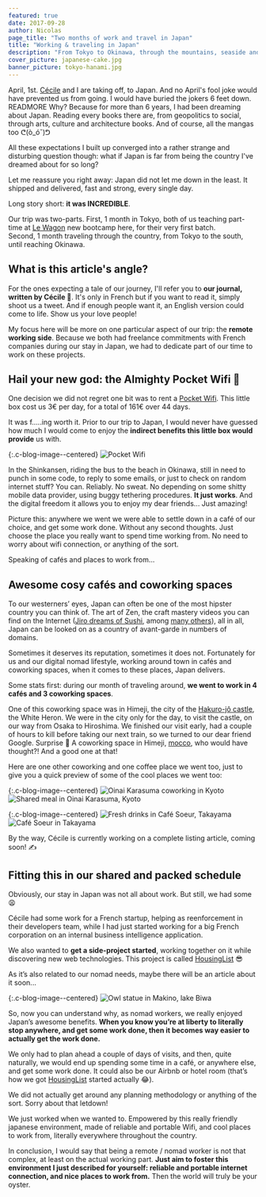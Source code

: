 ```yaml
---
featured: true
date: 2017-09-28
author: Nicolas
page_title: "Two months of work and travel in Japan"
title: "Working & traveling in Japan"
description: "From Tokyo to Okinawa, through the mountains, seaside and more, Nicolas and Cécile traveled Japan while working remotely."
cover_picture: japanese-cake.jpg
banner_picture: tokyo-hanami.jpg
---
```


April, 1st. [Cécile](http://cecilitse.org/) and I are taking off, to Japan. And no April's fool joke would have prevented us from going. I would have buried the jokers 6 feet down.
READMORE
Why? Because for more than 6 years, I had been dreaming about Japan. Reading every books there are, from geopolitics to social, through arts, culture and architecture books. And of course, all the mangas too ᕦ(ò_óˇ)ᕤ

All these expectations I built up converged into a rather strange and disturbing question though: what if Japan is far from being the country I've dreamed about for so long?

Let me reassure you right away: Japan did not let me down in the least. It shipped and delivered, fast and strong, every single day.

Long story short: **it was INCREDIBLE**.

Our trip was two-parts.
First, 1 month in Tokyo, both of us teaching part-time at [Le Wagon](http://lewagon.com/tokyo) new bootcamp here, for their very first batch.<br>Second, 1 month traveling through the country, from Tokyo to the south, until reaching Okinawa.

## What is this article's angle?

For the ones expecting a tale of our journey, I'll refer you to **our journal, written by Cécile 💪**. It's only in French but if you want to read it, simply shoot us a tweet. And if enough people want it, an English version could come to life. Show us your love people!

My focus here will be more on one particular aspect of our trip: the **remote working side**.
Because we both had freelance commitments with French companies during our stay in Japan, we had to dedicate part of our time to work on these projects.

## Hail your new god: the Almighty Pocket Wifi 🙇

One decision we did not regret one bit was to rent a [Pocket Wifi](https://www.japan-experience.com/rent-pocket-wifi-japan). This little box cost us 3€ per day, for a total of 161€ over 44 days.

It was f.....ing worth it.
Prior to our trip to Japan, I would never have guessed how much I would come to enjoy the **indirect benefits this little box would provide** us with.

{:.c-blog-image--centered}
![Pocket Wifi](/assets/images/blog/articles/2017-09-28-japan/pocket-wifi.jpg)

In the Shinkansen, riding the bus to the beach in Okinawa, still in need to punch in some code, to reply to some emails, or just to check on random internet stuff? You can. Reliably. No sweat. No depending on some shitty mobile data provider, using buggy tethering procedures. **It just works**. And the digital freedom it allows you to enjoy my dear friends... Just amazing!

Picture this: anywhere we went we were able to settle down in a café of our choice, and get some work done. Without any second thoughts. Just choose the place you really want to spend time working from. No need to worry about wifi connection, or anything of the sort.

Speaking of cafés and places to work from...

## Awesome cosy cafés and coworking spaces

To our westerners’ eyes, Japan can often be one of the most hipster country you can think of. The art of Zen, the craft mastery videos you can find on the Internet ([Jiro dreams of Sushi](https://www.youtube.com/watch?v=I1UDS2kgqY8), among [many others](https://www.youtube.com/watch?v=rMtSc2MJLcw])), all in all, Japan can be looked on as a country of avant-garde in numbers of domains.

Sometimes it deserves its reputation, sometimes it does not.
Fortunately for us and our digital nomad lifestyle, working around town in cafés and coworking spaces, when it comes to these places, Japan delivers.

Some stats first: during our month of traveling around, **we went to work in 4 cafés and 3 coworking spaces**.

One of this coworking space was in Himeji, the city of the [Hakuro-jô castle](http://www.himejicastle.jp/en/), the White Heron. We were in the city only for the day, to visit the castle, on our way from Osaka to Hiroshima. We finished our visit early, had a couple of hours to kill before taking our next train, so we turned to our dear friend Google. Surprise 🎉 A coworking space in Himeji, [mocco](http://moccomocco.net/), who would have thought?! And a good one at that!

Here are one other coworking and one coffee place we went too, just to give you a quick preview of some of the cool places we went too:

{:.c-blog-image--centered}
![Oinai Karasuma coworking in Kyoto](/assets/images/blog/articles/2017-09-28-japan/coworking-oinai-karasuma.jpg)
![Shared meal in Oinai Karasuma, Kyoto](/assets/images/blog/articles/2017-09-28-japan/coworking-oinai-karasuma-mi-goi.jpg)

{:.c-blog-image--centered}
![Fresh drinks in Café Soeur, Takayama](/assets/images/blog/articles/2017-09-28-japan/cafe-soeur-takayama-drinks.jpg)
![Café Soeur in Takayama](/assets/images/blog/articles/2017-09-28-japan/cafe-soeur-takayama.jpg)

By the way, Cécile is currently working on a complete listing article, coming soon! ✍️

## Fitting this in our shared and packed schedule

Obviously, our stay in Japan was not all about work. But still, we had some 😩

Cécile had some work for a French startup, helping as reenforcement in their developers team, while I had just started working for a big French corporation on an internal business intelligence application.

We also wanted to **get a side-project started**, working together on it while discovering new web technologies. This project is called [HousingList](http://www.housing-list.com/) 😎

As it’s also related to our nomad needs, maybe there will be an article about it soon...

{:.c-blog-image--centered}
![Owl statue in Makino, lake Biwa](/assets/images/blog/articles/2017-09-28-japan/owl-statue.jpg)

So, now you can understand why, as nomad workers, we really enjoyed Japan’s awesome benefits.
**When you know you’re at liberty to literally stop anywhere, and get some work done, then it becomes way easier to actually get the work done.**

We only had to plan ahead a couple of days of visits, and then, quite naturally, we would end up spending some time in a café, or anywhere else, and get some work done. It could also be our Airbnb or hotel room (that’s how we got [HousingList](http://www.housing-list.com/) started actually 😂).

We did not actually get around any planning methodology or anything of the sort. Sorry about that letdown!

We just worked when we wanted to. Empowered by this really friendly japanese environment, made of reliable and portable Wifi, and cool places to work from, literally everywhere throughout the country.

In conclusion, I would say that being a remote / nomad worker is not that complex, at least on the actual working part.
**Just aim to foster this environment I just described for yourself: reliable and portable internet connection, and nice places to work from.**
Then the world will truly be your oyster.
